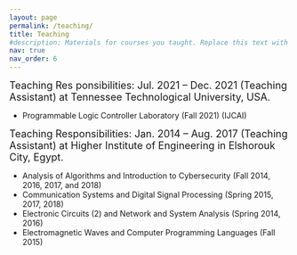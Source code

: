 ```yaml
---
layout: page
permalink: /teaching/
title: Teaching
#description: Materials for courses you taught. Replace this text with your description.
nav: true
nav_order: 6
---
```



<span style="font-size: 18px;">Teaching Res ponsibilities: Jul. 2021 – Dec. 2021 (Teaching Assistant) at Tennessee Technological University, USA.</span>
<ul class="circle-bullets">
<li>Programmable Logic Controller Laboratory (Fall 2021)  (IJCAI)</li>
</ul>

<span style="font-size: 18px;">Teaching Responsibilities: Jan. 2014 – Aug. 2017 (Teaching Assistant) at Higher Institute of Engineering in Elshorouk City, Egypt.</span>
<ul class="circle-bullets">
<li>Analysis of Algorithms and Introduction to Cybersecurity (Fall 2014, 2016, 2017, and 2018)</li>
<li>Communication Systems and Digital Signal Processing (Spring 2015, 2017, 2018)</li>
<li>Electronic Circuits (2) and Network and System Analysis (Spring 2014, 2016)</li>
<li> Electromagnetic Waves and Computer Programming Languages (Fall 2015)</li>
</ul>




